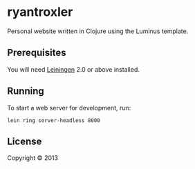 # ryantroxler

Personal website written in Clojure using the Luminus template.

## Prerequisites

You will need [Leiningen][1] 2.0 or above installed.

[1]: https://github.com/technomancy/leiningen

## Running

To start a web server for development, run:

    lein ring server-headless 8000

## License

Copyright © 2013 
